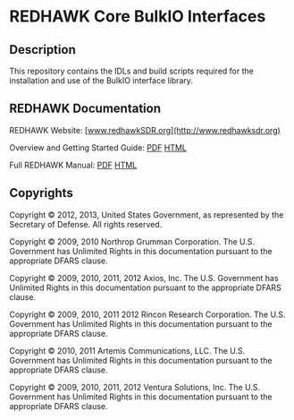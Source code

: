 # REDHAWK Core BulkIO Interfaces
 
## Description

This repository contains the IDLs and build scripts required for the installation and use of the BulkIO interface library.
 
## REDHAWK Documentation

REDHAWK Website: [www.redhawkSDR.org](http://www.redhawksdr.org)

Overview and Getting Started Guide: [PDF](REDHAWK_Getting_Started_Guide_pdf_webaddress "PDF") [HTML](REDHAWK_Getting_Started_Guide_html_webaddress "HTML")

Full REDHAWK Manual: [PDF](REDHAWK_Manual_pdf_webaddress "PDF") [HTML](REDHAWK_Manual_html_webaddress "HTML")
 
## Copyrights

Copyright © 2012, 2013, United States Government, as represented by the Secretary of Defense.  All rights reserved. 

Copyright © 2009, 2010 Northrop Grumman Corporation.
The U.S. Government has Unlimited Rights in this documentation pursuant to the appropriate DFARS clause.  

Copyright © 2009, 2010, 2011, 2012 Axios, Inc.
The U.S. Government has Unlimited Rights in this documentation pursuant to the appropriate DFARS clause.  

Copyright © 2009, 2010, 2011 2012 Rincon Research Corporation.
The U.S. Government has Unlimited Rights in this documentation pursuant to the appropriate DFARS clause.  

Copyright © 2010, 2011 Artemis Communications, LLC.
The U.S. Government has Unlimited Rights in this documentation pursuant to the appropriate DFARS clause.  

Copyright © 2009, 2010, 2011, 2012 Ventura Solutions, Inc.
The U.S. Government has Unlimited Rights in this documentation pursuant to the appropriate DFARS clause.
